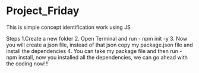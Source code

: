 # Project_Friday
This is simple concept identification work using JS

Steps
   1.Create a new folder
   2. Open Terminal and run - npm init -y
   3. Now you will create a json file, instead of that json copy my package.json file and install the dependencies
   4. You can take my package file and then run - npm install, now you installed all the dependencies, we can go ahead with the coding now!!!


